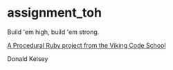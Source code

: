 assignment_toh
==============

Build 'em high, build 'em strong.

[A Procedural Ruby project from the Viking Code School](http://www.vikingcodeschool.com)

Donald Kelsey